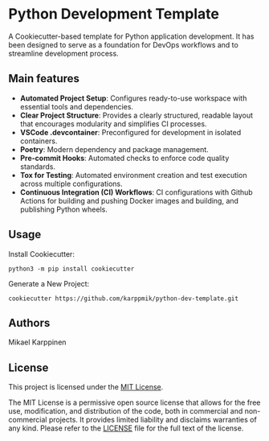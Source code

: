 # Python Development Template

A Cookiecutter-based template for Python application development. It has been designed to serve as a foundation for DevOps workflows and to streamline development process.

## Main features

- __Automated Project Setup__: Configures ready-to-use workspace with essential tools and dependencies.
- __Clear Project Structure__: Provides a clearly structured, readable layout that encourages modularity and simplifies CI processes.
- __VSCode .devcontainer__: Preconfigured for development in isolated containers.
- __Poetry__:  Modern dependency and package management.
- __Pre-commit Hooks__: Automated checks to enforce code quality standards.
- __Tox for Testing__: Automated environment creation and test execution across multiple configurations.
- __Continuous Integration (CI) Workflows__: CI configurations with Github Actions for building and pushing Docker images and building, and publishing Python wheels.

## Usage

Install Cookiecutter:

```python3 -m pip install cookiecutter```

Generate a New Project:

```cookiecutter https://github.com/karppmik/python-dev-template.git```

## Authors

Mikael Karppinen

## License

This project is licensed under the [MIT License](https://opensource.org/licenses/MIT).

The MIT License is a permissive open source license that allows for the free use, modification, and distribution of the code, both in commercial and non-commercial projects. It provides limited liability and disclaims warranties of any kind. Please refer to the [LICENSE](LICENSE) file for the full text of the license.
